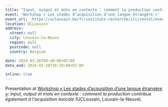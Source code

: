 ```yaml
---
title: "Input, output et mots en contexte : comment la production contribue également à l'acquisition lexicale"
event: 'Workshop « Les stades d’acquisition d’une langue étrangère »'
event_url: 'https://uclouvain.be/fr/instituts-recherche/ilc/cental/evenements/workshop-stades-acquisition-langue-etrangere.html'
location: UCLouvain
address:
  street: null
  city: Louvain-la-Neuve
  region: null
  postcode: null
  country: Belgium

date: 2024-03-26T09:40:00+02:00
date_end: 2024-03-26T10:10:00+02:00

inline: true
---
```


Presentation at [Workshop « Les stades d’acquisition d’une langue étrangère »](https://uclouvain.be/fr/instituts-recherche/ilc/cental/evenements/workshop-stades-acquisition-langue-etrangere.html): _Input, output et mots en contexte : comment la production contribue également à l'acquisition lexicale_ (UCLouvain, Louvain-la-Neuve).